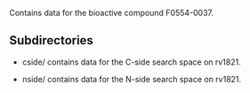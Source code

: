 Contains data for the bioactive compound F0554-0037.

## Subdirectories

- cside/ contains data for the C-side search space on rv1821.

- nside/ contains data for the N-side search space on rv1821.

